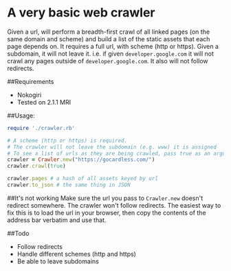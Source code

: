 A very basic web crawler
========================

Given a url, will perform a breadth-first crawl of all linked pages (on the same domain and scheme) and build a list of the static assets that each page depends on.
It requires a full url, with scheme (http or https).
Given a subdomain, it will not leave it. i.e. if given `developer.google.com` it will not crawl any pages outside of `developer.google.com`.
It also will not follow redirects.

##Requirements
 - Nokogiri
 - Tested on 2.1.1 MRI

##Usage:
```ruby
require './crawler.rb'

# A scheme (http or https) is required.
# The crawler will not leave the subdomain (e.g. www) it is assigned
# To see a list of urls as they are being crawled, pass true as an argument to crawl
crawler = Crawler.new("https://gocardless.com/")
crawler.crawl(true)

crawler.pages # a hash of all assets keyed by url
crawler.to_json # the same thing in JSON
```

##It's not working
Make sure the url you pass to `Crawler.new` doesn't redirect somewhere. The crawler won't follow redirects. The easiest way to fix this is to load the url in your browser, then copy the contents of the address bar verbatim and use that.

##Todo
 - Follow redirects
 - Handle different schemes (http and https)
 - Be able to leave subdomains
